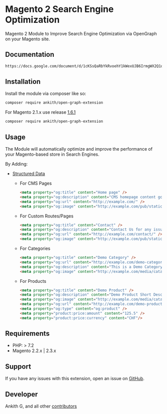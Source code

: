 # Magento 2 Search Engine Optimization

Magento 2 Module to Improve Search Engine Optimization via OpenGraph on your Magento site.

## Documentation
```sh
https://docs.google.com/document/d/1cKSsQaRbYkRvoehY1kWexUJB6IrmgWX2Q1qQk3h_e3I/edit?usp=sharing
```
## Installation

Install the module via composer like so:

```sh
composer require ankith/open-graph-extension
```

For Magento 2.1.x use release [1.6.1](https://github.com/ankithg03/codilar-open-graph/releases/tag/1.6.1)

```sh
composer require ankith/open-graph-extension
```


## Usage

The Module will automatically optimize and improve the performance of your Magento-based store in Search Engines.

By Adding: 

- [Structured Data](http://ogp.me/)

    - For CMS Pages
        ```html
        <meta property="og:title" content="Home page" />
        <meta property="og:description" content="CMS homepage content goes here." />
        <meta property="og:url" content="http://example.com/" />
        <meta property="og:image" content="http://example.com/pub/static/logo.svg" />
        ```
        
    - For Custom Routes/Pages
        ```html
        <meta property="og:title" content="Contact" />
        <meta property="og:description" content="Contact Us for any issue you are facing" />
        <meta property="og:url" content="http://example.com/contact/" />
        <meta property="og:image" content="http://example.com/pub/static/logo.svg" />
        ```
        
    - For Categories
        ```html
        <meta property="og:title" content="Demo Category" />
        <meta property="og:url" content="http://example.com/demo-category.html" />
        <meta property="og:description" content="This is a Demo Category" />
        <meta property="og:image" content="http://example.com/media/catalog/category/demo.png" />
        ```
          
    - For Products
        ```html
        <meta property="og:title" content="Demo Product" />
        <meta property="og:description" content="Demo Product Short Description" />
        <meta property="og:image" content="http://example.com/media/catalog/product/cache/0f831c1845fc143d00d6d1ebc49f446a/o/p/demo.png" />
        <meta property="og:url" content="http://example.com/demo-product.html" />
        <meta property="og:type" content="og:product" />
        <meta property="product:price:amount" content="125.5" />
        <meta property="product:price:currency" content="CHF"/>
        ```
## Requirements

- PHP: > 7.2
- Magento 2.2.x | 2.3.x

Support
-------
If you have any issues with this extension, open an issue on [GitHub](https://github.com/ankithg03/codilar-open-graph/issues).

Developer
---------
Ankith G, and all other [contributors](https://github.com/ankithg03/codilar-open-graph/contributors)
